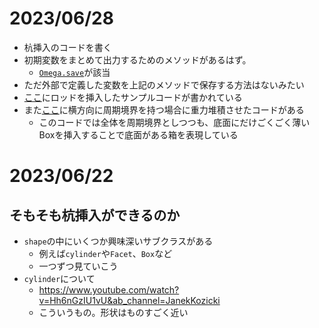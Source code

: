 # 2023/06/28
- 杭挿入のコードを書く
- 初期変数をまとめて出力するためのメソッドがあるはず。
    - [`Omega.save`](https://yade-dem.org/doc/yade.wrapper.html#yade.wrapper.Omega.save)が該当
- ただ外部で定義した変数を上記のメソッドで保存する方法はないみたい
- [ここ](https://gitlab.com/yade-dev/trunk/blob/master/examples/rod-penetration/model.py)にロッドを挿入したサンプルコードが書かれている
- また[ここ](https://gitlab.com/yade-dev/trunk/blob/master/examples/PeriodicBoundaries/periodicSandPile.py)に横方向に周期境界を持つ場合に重力堆積させたコードがある
    - このコードでは全体を周期境界としつつも、底面にだけごくごく薄いBoxを挿入することで底面がある箱を表現している




# 2023/06/22

## そもそも杭挿入ができるのか
- `shape`の中にいくつか興味深いサブクラスがある
    - 例えば`cylinder`や`Facet`、`Box`など
    - 一つずつ見ていこう
- `cylinder`について
    - https://www.youtube.com/watch?v=Hh6nGzIU1vU&ab_channel=JanekKozicki
    - こういうもの。形状はものすごく近い
